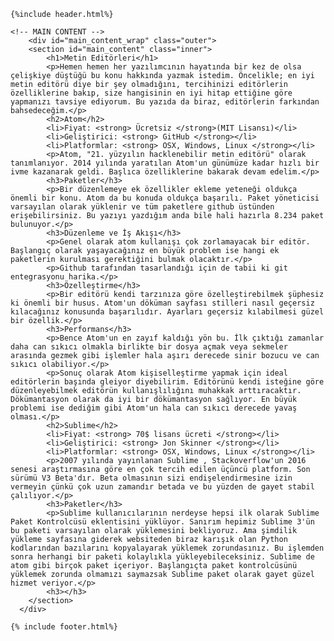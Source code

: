 <!DOCTYPE html>
<html lang="en">
<head>
    <meta charset="UTF-8">
    <meta name="viewport" content="width=device-width, initial-scale=1.0">
    <meta http-equiv="X-UA-Compatible" content="ie=edge">
    <title>Document</title>
</head>
<body>

    {%include header.html%}

    <!-- MAIN CONTENT -->
        <div id="main_content_wrap" class="outer">
        <section id="main_content" class="inner">
            <h1>Metin Editörleri</h1>
            <p>Hemen hemen her yazılımcının hayatında bir kez de olsa çelişkiye düştüğü bu konu hakkında yazmak istedim. Öncelikle; en iyi metin editörü diye bir şey olmadığını, tercihinizi editörlerin özelliklerine bakıp, size hangisinin en iyi hitap ettiğine göre yapmanızı tavsiye ediyorum. Bu yazıda da biraz, editörlerin farkından bahsedeceğim.</p>
            <h2>Atom</h2>
            <li>Fiyat: <strong> Ücretsiz </strong>(MIT Lisansı)</li>
            <li>Geliştirici: <strong> GitHub </strong></li>
            <li>Platformlar: <strong> OSX, Windows, Linux </strong></li>
            <p>Atom, "21. yüzyılın hacklenebilir metin editörü" olarak tanımlanıyor. 2014 yılında yaratılan Atom'un günümüze kadar hızlı bir ivme kazanarak geldi. Başlıca özelliklerine bakarak devam edelim.</p>
            <h3>Paketler</h3>
            <p>Bir düzenlemeye ek özellikler ekleme yeteneği oldukça önemli bir konu. Atom da bu konuda oldukça başarılı. Paket yöneticisi varsayılan olarak yüklenir ve tüm paketlere github üstünden erişebilirsiniz. Bu yazıyı yazdığım anda bile hali hazırla 8.234 paket bulunuyor.</p>
            <h3>Düzenleme ve İş Akışı</h3>
            <p>Genel olarak atom kullanışı çok zorlamayacak bir editör. Başlangıç olarak yaşayacağınız en büyük problem ise hangi ek paketlerin kurulması gerektiğini bulmak olacaktır.</p>
            <p>Github tarafından tasarlandığı için de tabii ki git entegrasyonu harika.</p>
            <h3>Özelleştirme</h3>
            <p>Bir editörü kendi tarzınıza göre özelleştirebilmek şüphesiz ki önemli bir husus. Atom'un döküman sayfası stilleri nasıl geçersiz kılacağınız konusunda başarılıdır. Ayarları geçersiz kılabilmesi güzel bir özellik.</p>
            <h3>Performans</h3>
            <p>Bence Atom'un en zayıf kaldığı yön bu. İlk çıktığı zamanlar daha can sıkıcı olmakla birlikte bir dosya açmak veya sekmeler arasında gezmek gibi işlemler hala aşırı derecede sinir bozucu ve can sıkıcı olabiliyor.</p>
            <p>Sonuç olarak Atom kişiselleştirme yapmak için ideal editörlerin başında gleiyor diyebilirim. Editörünü kendi isteğine göre düzenleyebilmek editörün kullanışlılığını muhakkak arttıracaktır. Dökümantasyon olarak da iyi bir dökümantasyon sağlıyor. En büyük problemi ise dediğim gibi Atom'un hala can sıkıcı derecede yavaş olması.</p>
            <h2>Sublime</h2>
            <li>Fiyat: <strong> 70$ lisans ücreti </strong></li>
            <li>Geliştirici: <strong> Jon Skinner </strong></li>
            <li>Platformlar: <strong> OSX, Windows, Linux </strong></li>
            <p>2007 yılında yayınlanan Sublime , Stackoverflow'un 2016 senesi araştırmasına göre en çok tercih edilen üçüncü platform. Son sürümü V3 Beta'dır. Beta olmasının sizi endişelendirmesine izin vermeyin çünkü çok uzun zamandır betada ve bu yüzden de gayet stabil çalılıyor.</p>
            <h3>Paketler</h3>
            <p>Sublime kullanıcılarının nerdeyse hepsi ilk olarak Sublime Paket Kontrolcüsü eklentisini yüklüyor. Sanırım hepimiz Sublime 3'ün bu paketi varsayılan olarak yüklemesini bekliyoruz. Ama şimdilik yükleme sayfasına giderek websiteden biraz karışık olan Python kodlarından bazılarını kopyalayarak yüklemek zorundasınız. Bu işlemden sonra herhangi bir paketi kolaylıkla yükleyebileceksiniz. Sublime de atom gibi birçok paket içeriyor. Başlangıçta paket kontrolcüsünü yüklemek zorunda olmamızı saymazsak Sublime paket olarak gayet güzel hizmet veriyor.</p>
            <h3></h3>
        </section>
      </div>

    {% include footer.html%}
    
</body>
</html>
